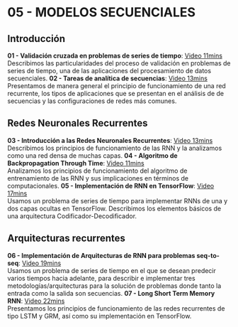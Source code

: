 # 05 - MODELOS SECUENCIALES

## Introducción

**01 - Validación cruzada en problemas de series de tiempo**: [Video 11mins](https://youtu.be/w8xfaSksicQ)<br/> Describimos las particularidades del proceso de validación en problemas de series de tiempo, una de las aplicaciones del procesamiento de datos secuenciales.
**02 - Tareas de analítica de secuencias**: [Video 13mins](https://youtu.be/xTxLaCqUbBk)<br/>Presentamos de manera general el principio de funcionamiento de una red recurrente, los tipos de aplicaciones que se presentan en el análisis de de secuencias y las configuraciones de redes más comunes.

## Redes Neuronales Recurrentes

**03 - Introducción a las Redes Neuronales Recurrentes**: [Video 13mins](https://youtu.be/n5ropbj3lno)<br/>  Describimos los principios de funcionamiento de las RNN y la analizamos como una red densa de muchas capas.
**04 - Algoritmo de Backpropagation Through Time**: [Video 11mins](https://youtu.be/UiUSgNIvev8)<br/>  Analizamos los principios de funcionamiento del algoritmo de entrenamiento de las RNN y sus implicaciones en términos de computacionales.
**05 - Implementación de RNN en TensorFlow**: [Video 17mins](https://youtu.be/YLeoRmmYmq4)<br/> Usamos un problema de series de tiempo para implementar RNNs de una y dos capas ocultas en TensorFlow. Describimos los elementos básicos de una arquitectura Codificador-Decodificador.

## Arquitecturas recurrentes

**06 - Implementación de Arquitecturas de RNN para problemas seq-to-seq**: [Video 19mins](https://youtu.be/jitQc7YusUA)<br/>  Usamos un problema de series de tiempo en el que se desean predecir varios tiempos hacia adelante, para describir e implementar tres metodologías/arquitecturas para la solución de problemas donde tanto la entrada como la salida son secuencias.
**07 - Long Short Term Memory RNN**: [Video 22mins](https://youtu.be/jVei1bWFXMc)<br/> Presentamos los principios de funcionamiento de las redes recurrentes de tipo LSTM y GRM, así como su implementación en TensorFlow.


